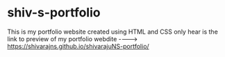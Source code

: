 # shiv-s-portfolio
This is my portfolio website created using HTML and CSS only 
hear is the link to preview of my portfolio webdite ----> https://shivarajns.github.io/shivarajuNS-portfolio/
